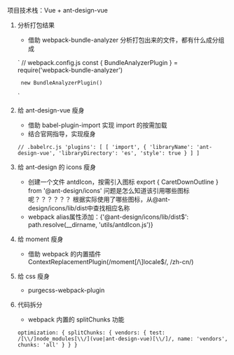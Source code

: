 项目技术栈：Vue + ant-design-vue

1. 分析打包结果

    * 借助 webpack-bundle-analyzer 分析打包出来的文件，都有什么成分组成

    `
        // webpack.config.js
        const { BundleAnalyzerPlugin } = require('webpack-bundle-analyzer')

        new BundleAnalyzerPlugin()
    `

2. 给 ant-design-vue 瘦身

    * 借助 babel-plugin-import 实现 import 的按需加载
    * 结合官网指导，实现瘦身

    `
        // .babelrc.js
        'plugins': [
            [
                'import',
                {
                    'libraryName': 'ant-design-vue',
                    'libraryDirectory': 'es',
                    'style': true
                }
            ]
        ]
    `

3. 给 ant-design 的 icons 瘦身

    * 创建一个文件 antdIcon，按需引入图标 export { CaretDownOutline } from '@ant-design/icons'      问题是怎么知道该引用哪些图标呢？？？？？？  根据实际使用了哪些图标，从@ant-design/icons/lib/dist中查找相应名称
    * webpack alias属性添加：{'@ant-design/icons/lib/dist$': path.resolve(__dirname, 'utils/antdIcon.js')}

4. 给 moment 瘦身

    * 借助 webpack 的内置插件 ContextReplacementPlugin(/moment[/\\]locale$/, /zh-cn/)

5. 给 css 瘦身

    * purgecss-webpack-plugin

6. 代码拆分

    * webpack 内置的 splitChunks 功能

    `
        optimization: {
            splitChunks: {
                vendors: {
                    test: /[\\/]node_modules[\\/](vue|ant-design-vue)[\\/]/,
                    name: 'vendors',
                    chunks: 'all'
                }
            }
        }
    `